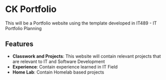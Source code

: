 # CK Portfolio
This will be a Portfolio website using the template developed in IT489 - IT Portfolio Planning 

## Features

- **Classwork and Projects**: This website will contain relevant projects that are relevant to IT and Software Development 
- **Experience**: Contain experience learned in IT Field
- **Home Lab**: Contain Homelab based projects

